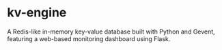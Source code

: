 # kv-engine
A Redis-like in-memory key-value database built with Python and Gevent, featuring a web-based monitoring dashboard using Flask.
